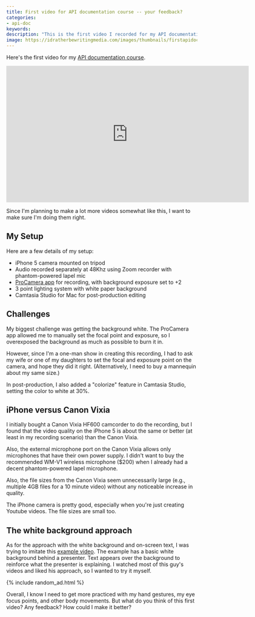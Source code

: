 ```yaml
---
title: First video for API documentation course -- your feedback?
categories:
- api-doc
keywords:
description: "This is the first video I recorded for my API documentation course. Since it's the first course video, I want to make sure my approach works well for later videos, so any feedback you have about it would be helpful. For example, you might comment on the lighting, background, length, on-screen text, my delivery, the audio or video quality, and other details."
image: https://idratherbewritingmedia.com/images/thumbnails/firstapidoccoursevideo.png
---
```


Here's the first video for my [API documentation course](https://idratherbewriting.com/learnapidoc/).

<iframe width="640" height="360" src="https://www.youtube.com/embed/h_WsKO_NWuw" frameborder="0" allowfullscreen></iframe>

Since I'm planning to make a lot more videos somewhat like this, I want to make sure I'm doing them right.

## My Setup

Here are a few details of my setup:

* iPhone 5 camera mounted on tripod
* Audio recorded separately at 48Khz using Zoom recorder with phantom-powered lapel mic
* [ProCamera app](http://www.procamera-app.com/) for recording, with background exposure set to +2
* 3 point lighting system with white paper background
* Camtasia Studio for Mac for post-production editing

## Challenges
My biggest challenge was getting the background white. The ProCamera app allowed me to manually set the focal point and exposure, so I overexposed the background as much as possible to burn it in.  

However, since I'm a one-man show in creating this recording, I had to ask my wife or one of my daughters to set the focal and exposure point on the camera, and hope they did it right. (Alternatively, I need to buy a mannequin about my same size.)

In post-production, I also added a "colorize" feature in Camtasia Studio, setting the color to white at 30%.

## iPhone versus Canon Vixia
I initially bought a Canon Vixia HF600 camcorder to do the recording, but I found that the video quality on the iPhone 5 is about the same or better (at least in my recording scenario) than the Canon Vixia.

Also, the external microphone port on the Canon Vixia allows only microphones that have their own power supply. I didn't want to buy the recommended WM-V1 wireless microphone ($200) when I already had a decent phantom-powered lapel microphone.

Also, the file sizes from the Canon Vixia seem unnecessarily large (e.g., multiple 4GB files for a 10 minute video) without any noticeable increase in quality.

The iPhone camera is pretty good, especially when you're just creating Youtube videos. The file sizes are small too.

## The white background approach

As for the approach with the white background and on-screen text, I was trying to imitate this [example video](https://www.udemy.com/create-your-first-udemy-course/learn/#/lecture/3111326). The example has a basic white background behind a presenter. Text appears over the background to reinforce what the presenter is explaining. I watched most of this guy's videos and liked his approach, so I wanted to try it myself.

{% include random_ad.html %}

Overall, I know I need to get more practiced with my hand gestures, my eye focus points, and other body movements. But what do you think of this first video? Any feedback? How could I make it better?
